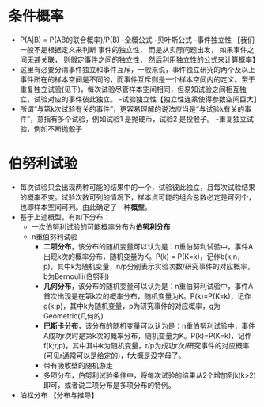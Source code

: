 # 条件概率
- P(A|B) = P(AB的联合概率)/P(B)
-全概公式
-贝叶斯公式
-事件独立性 【我们一般不是根据定义来判断 事件的独立性， 而是从实际问题出发， 如果事件之间无甚关联， 则假定事件之间的独立性， 然后利用独立性的公式来计算概率】
- 这里有必要分清事件独立和事件互斥，一般来说，事件独立研究的两个及以上事件所在的样本空间是不同的，而事件互斥则是一个样本空间内的定义。至于重复独立试验(见下)，每次试验尽管样本空间相同，但易知试验之间相互独立，试验对应的事件彼此独立。
-试验独立性【独立性连乘使得参数空间巨大】
- 所谓“与第k次试验有关的事件”，更容易理解的说法应当是“与试验k有关的事件”，意指有多个试验，例如试验1 是抛硬币，试验2 是投骰子。
-重复独立试验，例如不断抛骰子

# 伯努利试验
- 每次试验只会出现两种可能的结果中的一个，试验彼此独立，且每次试验结果的概率不变。试验次数可列的情况下，样本点可能的组合总数必定是可列个，也即样本空间可列。由此确定了一种**概型**。
- 基于上述概型，有如下分布：
    - 一次伯努利试验的可能概率分布为**伯努利分布**
    - n重伯努利试验
        - **二项分布**，该分布的随机变量可以认为是：n重伯努利试验中，事件A出现k次的概率分布，随机变量为K。P(k) = P(K=k)，记作b(k;n，p)，其中k为随机变量，n/p分别表示实验次数/研究事件的对应概率，b为Bernoulli(伯努利)
        - **几何分布**，该分布的随机变量可以认为是：n重伯努利试验中，事件A首次出现是在第k次的概率分布，随机变量为K。P(k)=P(K=k)，记作g(k;p)，其中k为随机变量，p为研究事件的对应概率，g为Geometric(几何的)
        - **巴斯卡分布**，该分布的随机变量可以认为是：n重伯努利试验中，事件A成功r次时是第k次的概率分布，随机变量为K。P(k)=P(K=k)，记作f(k;r,p)，其中其中k为随机变量，r/p为成功r次/研究事件的对应概率(可见r通常可以是给定的)，f大概是没字母了。
        - 带有吸收壁的随机游走
        - 多项分布，伯努利试验条件中，将每次试验的结果从2个增加到k(k>2)即可，或者说二项分布是多项分布的特例。
- 泊松分布 【分布与推导】